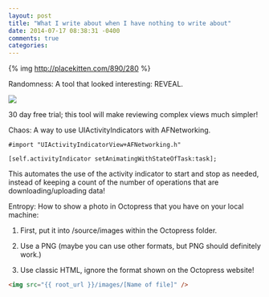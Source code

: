 ```yaml
---
layout: post
title: "What I write about when I have nothing to write about"
date: 2014-07-17 08:38:31 -0400
comments: true
categories: 
---
```



{% img http://placekitten.com/890/280 %}


Randomness: A tool that looked interesting: REVEAL.

<img src="{{ root_url }}/images/reveal-SS.png" />

30 day free trial; this tool will make reviewing complex views much simpler!


Chaos: A way to use UIActivityIndicators with AFNetworking.

```objc
#import "UIActivityIndicatorView+AFNetworking.h"

[self.activityIndicator setAnimatingWithStateOfTask:task];
```

This automates the use of the activity indicator to start and stop as needed, instead of keeping a count of the number of operations that are downloading/uploading data!


Entropy: How to show a photo in Octopress that you have on your local machine:

1) First, put it into /source/images within the Octopress folder.

2) Use a PNG (maybe you can use other formats, but PNG should definitely work.)

3) Use classic HTML, ignore the format shown on the Octopress website!


```html
<img src="{{ root_url }}/images/[Name of file]" />
```




